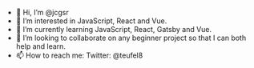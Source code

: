- 👋 Hi, I’m @jcgsr
- 👀 I’m interested in JavaScript, React and Vue.
- 🌱 I’m currently learning JavaScript, React, Gatsby and Vue.
- 💞️ I’m looking to collaborate on any beginner project so that I can both help and learn.
- 📫 How to reach me: Twitter: @teufel8

<!---
jcgsr/jcgsr is a ✨ special ✨ repository because its `README.md` (this file) appears on your GitHub profile.
You can click the Preview link to take a look at your changes.
--->
